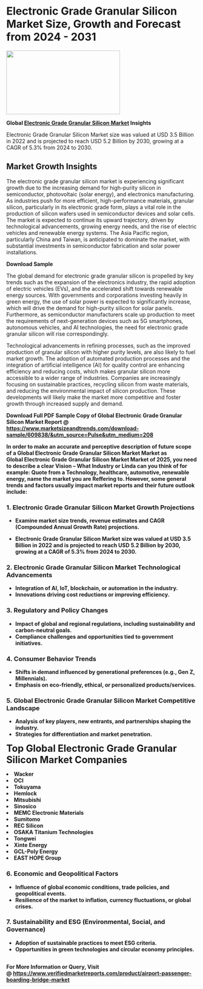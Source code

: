 <H1>Electronic Grade Granular Silicon Market Size, Growth and Forecast from 2024 - 2031</H1><img class="aligncenter size-medium wp-image-584254" src="https://thirdeyenews.in/wp-content/uploads/2024/09/Global-Market-Research-300x168.jpeg" alt="" width="300" height="168" /><p><strong>Global&nbsp;<a href="https://www.marketsizeandtrends.com/download-sample/609838/&amp;utm_source=Pulse&amp;utm_medium=208">Electronic Grade Granular Silicon Market</a> Insights</strong></p><p>Electronic Grade Granular Silicon Market size was valued at USD 3.5 Billion in 2022 and is projected to reach USD 5.2 Billion by 2030, growing at a CAGR of 5.3% from 2024 to 2030.</p><p><h2>Market Growth Insights</h2> <p>The electronic grade granular silicon market is experiencing significant growth due to the increasing demand for high-purity silicon in semiconductor, photovoltaic (solar energy), and electronics manufacturing. As industries push for more efficient, high-performance materials, granular silicon, particularly in its electronic grade form, plays a vital role in the production of silicon wafers used in semiconductor devices and solar cells. The market is expected to continue its upward trajectory, driven by technological advancements, growing energy needs, and the rise of electric vehicles and renewable energy systems. The Asia Pacific region, particularly China and Taiwan, is anticipated to dominate the market, with substantial investments in semiconductor fabrication and solar power installations.</p> <p><strong>Download Sample</strong></p> <p>The global demand for electronic grade granular silicon is propelled by key trends such as the expansion of the electronics industry, the rapid adoption of electric vehicles (EVs), and the accelerated shift towards renewable energy sources. With governments and corporations investing heavily in green energy, the use of solar power is expected to significantly increase, which will drive the demand for high-purity silicon for solar panels. Furthermore, as semiconductor manufacturers scale up production to meet the requirements of next-generation devices such as 5G smartphones, autonomous vehicles, and AI technologies, the need for electronic grade granular silicon will rise correspondingly.</p> <p>Technological advancements in refining processes, such as the improved production of granular silicon with higher purity levels, are also likely to fuel market growth. The adoption of automated production processes and the integration of artificial intelligence (AI) for quality control are enhancing efficiency and reducing costs, which makes granular silicon more accessible to a wider range of industries. Companies are increasingly focusing on sustainable practices, recycling silicon from waste materials, and reducing the environmental impact of silicon production. These developments will likely make the market more competitive and foster growth through increased supply and demand.</p> <p><strong></p><p><span class=""><strong>Download Full PDF Sample Copy of Global Electronic Grade Granular Silicon Market Report</strong> @ <a href="https://www.marketsizeandtrends.com/download-sample/609838/&amp;utm_source=Pulse&amp;utm_medium=208" target="_blank">https://www.marketsizeandtrends.com/download-sample/609838/&amp;utm_source=Pulse&amp;utm_medium=208</a></span></p><p>In order to make an accurate and perceptive description of future scope of a Global&nbsp;Electronic Grade Granular Silicon Market Market as Global&nbsp;Electronic Grade Granular Silicon Market Market of 2025, you need to describe a clear Vision &ndash; What Industry or Linda can you think of for example: Quote from a Technology, healthcare, automotive, renewable energy, name the market you are Reffering to. However, some general trends and factors usually impact market reports and their future outlook include:</p><h3>1.&nbsp;<strong>Electronic Grade Granular Silicon Market Growth Projections</strong></h3><ul><li>Examine market size trends, revenue estimates and CAGR (Compounded Annual Growth Rate) projections.</li><li><p>Electronic Grade Granular Silicon Market size was valued at USD 3.5 Billion in 2022 and is projected to reach USD 5.2 Billion by 2030, growing at a CAGR of 5.3% from 2024 to 2030.</p></li></ul><h3>2.&nbsp;<strong>Electronic Grade Granular Silicon Market Technological Advancements</strong></h3><ul><li>Integration of AI, IoT, blockchain, or automation in the industry.</li><li>Innovations driving cost reductions or improving efficiency.</li></ul><h3>3.&nbsp;<strong>Regulatory and Policy Changes</strong></h3><ul><li>Impact of global and regional regulations, including sustainability and carbon-neutral goals.</li><li>Compliance challenges and opportunities tied to government initiatives.</li></ul><h3>4.&nbsp;<strong>Consumer Behavior Trends</strong></h3><ul><li>Shifts in demand influenced by generational preferences (e.g., Gen Z, Millennials).</li><li>Emphasis on eco-friendly, ethical, or personalized products/services.</li></ul><h3>5.&nbsp;<strong>Global Electronic Grade Granular Silicon Market Competitive Landscape</strong></h3><ul><li>Analysis of key players, new entrants, and partnerships shaping the industry.</li><li>Strategies for differentiation and market penetration.</li></ul><p data-pm-slice="1 1 []"><span style="color: inherit; font-family: inherit; font-size: 25px;">Top Global Electronic Grade Granular Silicon Market Companies</span></p><div class="" data-test-id=""><p><li>Wacker</li><li> OCI</li><li> Tokuyama</li><li> Hemlock</li><li> Mitsubishi</li><li> Sinosico</li><li> MEMC Electronic Materials</li><li> Sumitomo</li><li> REC Silicon</li><li> OSAKA Titanium Technologies</li><li> Tongwei</li><li> Xinte Energy</li><li> GCL-Poly Energy</li><li> EAST HOPE Group</li></p></div><h3>6.&nbsp;<strong>Economic and Geopolitical Factors</strong></h3><ul><li>Influence of global economic conditions, trade policies, and geopolitical events.</li><li>Resilience of the market to inflation, currency fluctuations, or global crises.</li></ul><h3>7.&nbsp;<strong>Sustainability and ESG (Environmental, Social, and Governance)</strong></h3><ul><li>Adoption of sustainable practices to meet ESG criteria.</li><li>Opportunities in green technologies and circular economy principles.</li></ul><h2><strong style="font-size: 14px;">For More Information or Query, Visit @&nbsp;</strong><a style="background-color: #ffffff; font-size: 14px;" href="https://www.marketsizeandtrends.com/report/electronic-grade-granular-silicon-market/" target="_blank">https://www.verifiedmarketreports.com/product/airport-passenger-boarding-bridge-market</a></h2>
